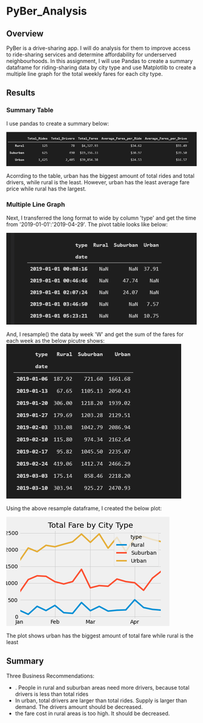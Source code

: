 # PyBer_Analysis
## Overview
PyBer is a drive-sharing app. I will do analysis for them to improve access to ride-sharing services and determine affordability for underserved neighbourhoods.
In this assignment, I will use Pandas to create a summary dataframe for riding-sharing data by city type and use Matplotlib to create a multiple line graph for the total weekly fares for each city type.

## Results

### Summary Table
I use pandas to create a summary below:

![summary](/Resources/summary.png)

Acorrding to the table, urban has the biggest amount of total rides and total drivers, while rural is the least.
However, urban has the least average fare price while rural has the largest.

### Multiple Line Graph
Next, I transferred the long format to wide by column 'type' and get the time from '2019-01-01':'2019-04-29'. The pivot table looks like below:

![pivot](/Resources/pivot.png)

And, I resample() the data by week 'W' and get the sum of the fares for each week as the below picutre shows:
![resample](/Resources/resample.png)

Using the above resample dataframe, I created the below plot:

![plot](/Resources/PyBer_fare_summary.png)

The plot shows urban has the biggest amount of total fare while rural is the least

## Summary
Three Business Recommendations:
 - . People in rural and suburban areas need more drivers, because total drivers is less than total rides
 - In urban, total drivers are larger than total rides. Supply is larger than demand. The drivers amount should be decreased.
 - the fare cost in rural areas is too high. It should be decreased.
 

